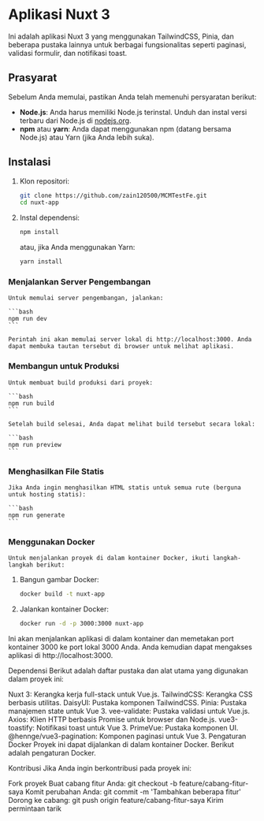 # Aplikasi Nuxt 3

Ini adalah aplikasi Nuxt 3 yang menggunakan TailwindCSS, Pinia, dan beberapa pustaka lainnya untuk berbagai fungsionalitas seperti paginasi, validasi formulir, dan notifikasi toast.

## Prasyarat

Sebelum Anda memulai, pastikan Anda telah memenuhi persyaratan berikut:

- **Node.js**: Anda harus memiliki Node.js terinstal. Unduh dan instal versi terbaru dari Node.js di [nodejs.org](https://nodejs.org/en/).
- **npm** atau **yarn**: Anda dapat menggunakan npm (datang bersama Node.js) atau Yarn (jika Anda lebih suka).

## Instalasi

1. Klon repositori:

   ```bash
   git clone https://github.com/zain120500/MCMTestFe.git
   cd nuxt-app
   ```

2. Instal dependensi:

    ```bash
    npm install
    ```
    atau, jika Anda menggunakan Yarn:

    ```bash
    yarn install
    ```

<h3>Menjalankan Server Pengembangan</h3>

    Untuk memulai server pengembangan, jalankan:

    ```bash
    npm run dev
    ```
    
    Perintah ini akan memulai server lokal di http://localhost:3000. Anda dapat membuka tautan tersebut di browser untuk melihat aplikasi.

<h3> Membangun untuk Produksi </h3>

    Untuk membuat build produksi dari proyek:

    ```bash
    npm run build
    ```

    Setelah build selesai, Anda dapat melihat build tersebut secara lokal:

    ```bash
    npm run preview
    ```
<h3> Menghasilkan File Statis </h3>

    Jika Anda ingin menghasilkan HTML statis untuk semua rute (berguna untuk hosting statis):

    ```bash
    npm run generate
    ```

<h3> Menggunakan Docker </h3>

    Untuk menjalankan proyek di dalam kontainer Docker, ikuti langkah-langkah berikut:

1. Bangun gambar Docker:

    ```bash
    docker build -t nuxt-app 
    ```

2. Jalankan kontainer Docker:

    ```bash
    docker run -d -p 3000:3000 nuxt-app
    ```

Ini akan menjalankan aplikasi di dalam kontainer dan memetakan port kontainer 3000 ke port lokal 3000 Anda. Anda kemudian dapat mengakses aplikasi di http://localhost:3000.

Dependensi
Berikut adalah daftar pustaka dan alat utama yang digunakan dalam proyek ini:

Nuxt 3: Kerangka kerja full-stack untuk Vue.js.
TailwindCSS: Kerangka CSS berbasis utilitas.
DaisyUI: Pustaka komponen TailwindCSS.
Pinia: Pustaka manajemen state untuk Vue 3.
vee-validate: Pustaka validasi untuk Vue.js.
Axios: Klien HTTP berbasis Promise untuk browser dan Node.js.
vue3-toastify: Notifikasi toast untuk Vue 3.
PrimeVue: Pustaka komponen UI.
@hennge/vue3-pagination: Komponen paginasi untuk Vue 3.
Pengaturan Docker
Proyek ini dapat dijalankan di dalam kontainer Docker. Berikut adalah pengaturan Docker.

Kontribusi
Jika Anda ingin berkontribusi pada proyek ini:

Fork proyek
Buat cabang fitur Anda: git checkout -b feature/cabang-fitur-saya
Komit perubahan Anda: git commit -m 'Tambahkan beberapa fitur'
Dorong ke cabang: git push origin feature/cabang-fitur-saya
Kirim permintaan tarik
